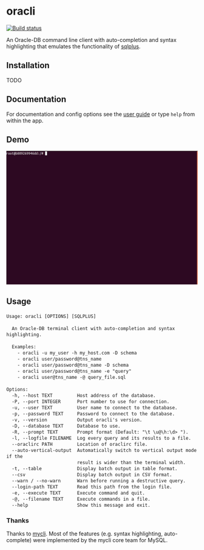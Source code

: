 # oracli
[![Build status](https://circleci.com/gh/manahl/oracli.svg?style=svg)](https://circleci.com/gh/manahl/oracli)

An Oracle-DB command line client with auto-completion and syntax highlighting that emulates the functionality of [sqlplus](http://www.oracle.com/technetwork/developer-tools/sql-developer/overview/index.html).

## Installation
TODO

## Documentation
For documentation and config options see the [user guide](https://github.com/manahl/oracli/wiki/user-guide) or type ``help`` from within the app.

## Demo 
![demo](docs/example.gif)


## Usage
```
Usage: oracli [OPTIONS] [SQLPLUS]

  An Oracle-DB terminal client with auto-completion and syntax highlighting.

  Examples:
    - oracli -u my_user -h my_host.com -D schema
    - oracli user/password@tns_name 
    - oracli user/password@tns_name -D schema 
    - oracli user/password@tns_name -e "query"
    - oracli user@tns_name -@ query_file.sql

Options:
  -h, --host TEXT         Host address of the database.
  -P, --port INTEGER      Port number to use for connection.
  -u, --user TEXT         User name to connect to the database.
  -p, --password TEXT     Password to connect to the database.
  -v, --version           Output oracli's version.
  -D, --database TEXT     Database to use.
  -R, --prompt TEXT       Prompt format (Default: "\t \u@\h:\d> ").
  -l, --logfile FILENAME  Log every query and its results to a file.
  --oraclirc PATH         Location of oraclirc file.
  --auto-vertical-output  Automatically switch to vertical output mode if the
                          result is wider than the terminal width.
  -t, --table             Display batch output in table format.
  --csv                   Display batch output in CSV format.
  --warn / --no-warn      Warn before running a destructive query.
  --login-path TEXT       Read this path from the login file.
  -e, --execute TEXT      Execute command and quit.
  -@, --filename TEXT     Execute commands in a file.
  --help                  Show this message and exit.
```

### Thanks
Thanks to [mycli](https://github.com/dbcli/mycli). Most of the features (e.g. syntax highlighting, auto-complete) were implemented by the mycli core team for MySQL.
